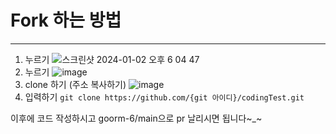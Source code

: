# Fork 하는 방법
---
1. 누르기
![스크린샷 2024-01-02 오후 6 04 47](https://github.com/goorm-6/codingTest/assets/110734817/7b1b2941-c644-4464-ae44-c0bb8fbb0e7f)
2. 누르기
![image](https://github.com/goorm-6/codingTest/assets/110734817/fca7bd48-5971-451f-8804-c03296dc0a81)
3. clone 하기 (주소 복사하기)
![image](https://github.com/goorm-6/codingTest/assets/110734817/b82ed300-0f6b-49ed-bce1-759797e99c8e)
4. 입력하기
`git clone https://github.com/{git 아이디}/codingTest.git`

이후에 코드 작성하시고 goorm-6/main으로 pr 날리시면 됩니다~_~
